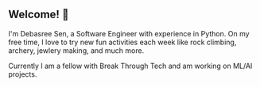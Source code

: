 ## Welcome! 👋

I'm Debasree Sen, a Software Engineer with experience in Python. On my free time, I love to try new fun activities each week like rock climbing, archery, jewlery making, and much more. 

Currently I am a fellow with Break Through Tech and am working on ML/AI projects. 
<!--
**wallaweebs/wallaweebs** is a ✨ _special_ ✨ repository because its `README.md` (this file) appears on your GitHub profile.

Here are some ideas to get you started:
- 🔭 I’m currently working on ...
- 🌱 I’m currently learning ...
- 👯 I’m looking to collaborate on ...
- 🤔 I’m looking for help with ...
- 💬 Ask me about ...
- 📫 How to reach me: ...
- 😄 Pronouns: ...
- ⚡ Fun fact: ...
-->
